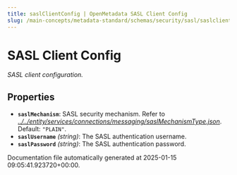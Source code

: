 ```yaml
---
title: saslClientConfig | OpenMetadata SASL Client Config
slug: /main-concepts/metadata-standard/schemas/security/sasl/saslclientconfig
---
```


# SASL Client Config

*SASL client configuration.*

## Properties

- **`saslMechanism`**: SASL security mechanism. Refer to *[../../entity/services/connections/messaging/saslMechanismType.json](#/../entity/services/connections/messaging/saslMechanismType.json)*. Default: `"PLAIN"`.
- **`saslUsername`** *(string)*: The SASL authentication username.
- **`saslPassword`** *(string)*: The SASL authentication password.


Documentation file automatically generated at 2025-01-15 09:05:41.923720+00:00.

